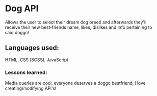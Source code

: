 # Dog API
Allows the user to select their dream dog breed and afterwards they'll receive their new best-friends name, likes, dislikes and info pertaining to said doggo!
## Languages used:
HTML, CSS (SCSS), JavaScript
### Lessons learned: 
Media queries are cool, everyone deserves a doggo bestfriend, I love creating/modifying API's!

